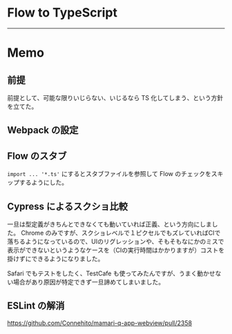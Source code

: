 # Flow to TypeScript


---

# Memo

## 前提

前提として、可能な限りいじらない、いじるなら TS 化してしまう、という方針を立てた。

## Webpack の設定

## Flow のスタブ

`import ... '*.ts'` にするとスタブファイルを参照して Flow のチェックをスキップするようにした。

## Cypress によるスクショ比較

一旦は型定義がきちんとできなくても動いていれば正義、という方向にしました。
Chrome のみですが、スクショレベルで１ピクセルでもズレていればCIで落ちるようになっているので、UIのリグレッションや、そもそもなにかのミスで表示ができないというようなケースを（CIの実行時間はかかりますが）コストを掛けずにできるようになりました。

Safari でもテストをしたく、TestCafe も使ってみたんですが、うまく動かせない場合があり原因が特定できず一旦諦めてしまいました。

## ESLint の解消

https://github.com/Connehito/mamari-q-app-webview/pull/2358
